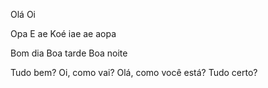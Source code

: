 Olá
Oi

Opa
E ae
Koé
iae
ae
aopa

Bom dia
Boa tarde
Boa noite

Tudo bem?
Oi, como vai?
Olá, como você está?
Tudo certo?